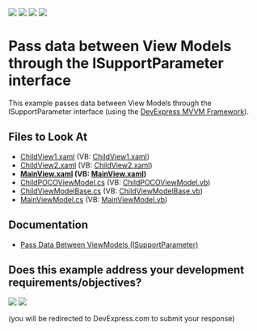 <!-- default badges list -->
![](https://img.shields.io/endpoint?url=https://codecentral.devexpress.com/api/v1/VersionRange/128658098/22.2.2%2B)
[![](https://img.shields.io/badge/Open_in_DevExpress_Support_Center-FF7200?style=flat-square&logo=DevExpress&logoColor=white)](https://supportcenter.devexpress.com/ticket/details/T144439)
[![](https://img.shields.io/badge/📖_How_to_use_DevExpress_Examples-e9f6fc?style=flat-square)](https://docs.devexpress.com/GeneralInformation/403183)
[![](https://img.shields.io/badge/💬_Leave_Feedback-feecdd?style=flat-square)](#does-this-example-address-your-development-requirementsobjectives)
<!-- default badges end -->

# Pass data between View Models through the ISupportParameter interface

This example passes data between View Models through the ISupportParameter interface (using the [DevExpress MVVM Framework](https://docs.devexpress.com/WPF/15112/mvvm-framework)).

<!-- default file list -->
## Files to Look At

* [ChildView1.xaml](./CS/View/ChildView1.xaml) (VB: [ChildView1.xaml](./VB/View/ChildView1.xaml))
* [ChildView2.xaml](./CS/View/ChildView2.xaml) (VB: [ChildView2.xaml](./VB/View/ChildView2.xaml))
* **[MainView.xaml](./CS/View/MainView.xaml) (VB: [MainView.xaml](./VB/View/MainView.xaml))**
* [ChildPOCOViewModel.cs](./CS/ViewModel/ChildPOCOViewModel.cs) (VB: [ChildPOCOViewModel.vb](./VB/ViewModel/ChildPOCOViewModel.vb))
* [ChildViewModelBase.cs](./CS/ViewModel/ChildViewModelBase.cs) (VB: [ChildViewModelBase.vb](./VB/ViewModel/ChildViewModelBase.vb))
* [MainViewModel.cs](./CS/ViewModel/MainViewModel.cs) (VB: [MainViewModel.vb](./VB/ViewModel/MainViewModel.vb))
<!-- default file list end -->

## Documentation
* [Pass Data Between ViewModels (ISupportParameter)](https://docs.devexpress.com/WPF/17448/mvvm-framework/viewmodels/passing-data-between-viewmodels-isupportparameter)
<!-- feedback -->
## Does this example address your development requirements/objectives?

[<img src="https://www.devexpress.com/support/examples/i/yes-button.svg"/>](https://www.devexpress.com/support/examples/survey.xml?utm_source=github&utm_campaign=wpf-mvvm-framework-pass-data-between-view-models-through-the-isupportparameter-interface&~~~was_helpful=yes) [<img src="https://www.devexpress.com/support/examples/i/no-button.svg"/>](https://www.devexpress.com/support/examples/survey.xml?utm_source=github&utm_campaign=wpf-mvvm-framework-pass-data-between-view-models-through-the-isupportparameter-interface&~~~was_helpful=no)

(you will be redirected to DevExpress.com to submit your response)
<!-- feedback end -->
